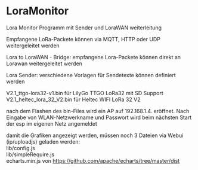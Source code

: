 # LoraMonitor
Lora Monitor Programm mit Sender und LoraWAN weiterleitung 

Empfangene LoRa-Packete können via MQTT, HTTP oder UDP weitergeleitet werden

Lora to LoraWAN - Bridge: empfangene Lora-Packete können direkt an Lorawan weitergeleitet werden

Lora Sender: verschiedene Vorlagen für Sendetexte können definiert werden

V2.1_ttgo-lora32-v1.bin für LilyGo TTGO LoRa32 mit SD Support   
V2.1_heltec_lora_32_V2.bin für Heltec WIFI LoRa 32 V2 

nach dem Flashen des bin-Files wird ein AP auf 192.168.1.4. eröffnet.
Nach Eingabe von WLAN-Netzwerkname und Passwort wird beim nächsten Start der esp im eigenen Netz angemeldet 

damit die Grafiken angezeigt werden, müssen noch 3 Dateien via Webui (ip/uploadjs) geladen werden:   
lib/config.js   
lib/simpleRequire.js   
echarts.min.js von https://github.com/apache/echarts/tree/master/dist
